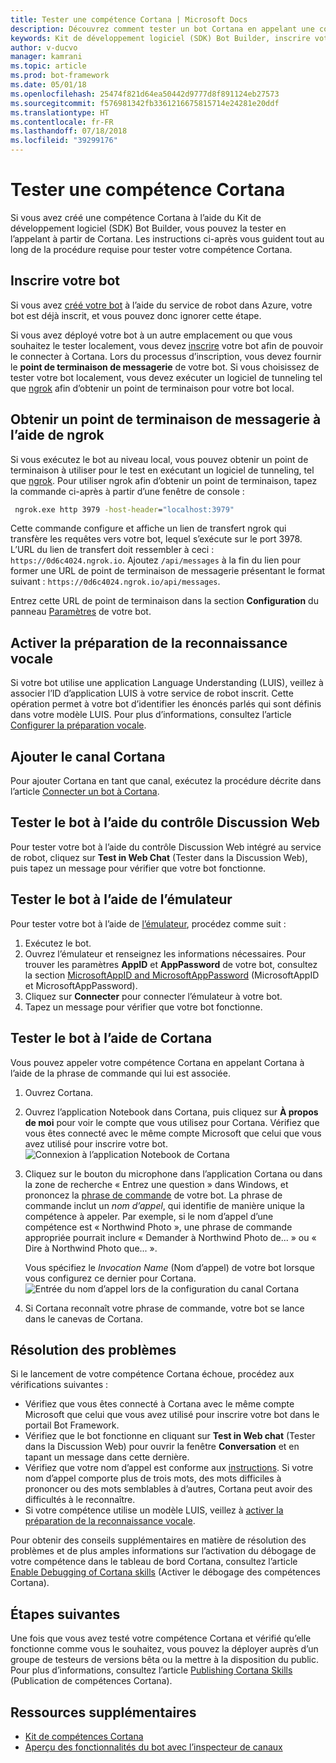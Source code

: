 ```yaml
---
title: Tester une compétence Cortana | Microsoft Docs
description: Découvrez comment tester un bot Cortana en appelant une compétence Cortana.
keywords: Kit de développement logiciel (SDK) Bot Builder, inscrire votre bot, cortana
author: v-ducvo
manager: kamrani
ms.topic: article
ms.prod: bot-framework
ms.date: 05/01/18
ms.openlocfilehash: 25474f821d64ea50442d9777d8f891124eb27573
ms.sourcegitcommit: f576981342fb3361216675815714e24281e20ddf
ms.translationtype: HT
ms.contentlocale: fr-FR
ms.lasthandoff: 07/18/2018
ms.locfileid: "39299176"
---
```

# <a name="test-a-cortana-skill"></a>Tester une compétence Cortana
 
Si vous avez créé une compétence Cortana à l’aide du Kit de développement logiciel (SDK) Bot Builder, vous pouvez la tester en l’appelant à partir de Cortana. Les instructions ci-après vous guident tout au long de la procédure requise pour tester votre compétence Cortana.

## <a name="register-your-bot"></a>Inscrire votre bot
Si vous avez [créé votre bot](~/bot-service-quickstart.md) à l’aide du service de robot dans Azure, votre bot est déjà inscrit, et vous pouvez donc ignorer cette étape.

Si vous avez déployé votre bot à un autre emplacement ou que vous souhaitez le tester localement, vous devez [inscrire](bot-service-quickstart-registration.md) votre bot afin de pouvoir le connecter à Cortana. Lors du processus d’inscription, vous devez fournir le **point de terminaison de messagerie** de votre bot. Si vous choisissez de tester votre bot localement, vous devez exécuter un logiciel de tunneling tel que [ngrok](http://ngrok.com) afin d’obtenir un point de terminaison pour votre bot local.

## <a name="get-messaging-endpoint-using-ngrok"></a>Obtenir un point de terminaison de messagerie à l’aide de ngrok

Si vous exécutez le bot au niveau local, vous pouvez obtenir un point de terminaison à utiliser pour le test en exécutant un logiciel de tunneling, tel que [ngrok](https://ngrok.com). Pour utiliser ngrok afin d’obtenir un point de terminaison, tapez la commande ci-après à partir d’une fenêtre de console : 

```cmd
 ngrok.exe http 3979 -host-header="localhost:3979"
``` 

Cette commande configure et affiche un lien de transfert ngrok qui transfère les requêtes vers votre bot, lequel s’exécute sur le port 3978. L’URL du lien de transfert doit ressembler à ceci : `https://0d6c4024.ngrok.io`.  Ajoutez `/api/messages` à la fin du lien pour former une URL de point de terminaison de messagerie présentant le format suivant : `https://0d6c4024.ngrok.io/api/messages`. 

Entrez cette URL de point de terminaison dans la section **Configuration** du panneau [Paramètres](~/bot-service-manage-settings.md) de votre bot.

## <a name="enable-speech-recognition-priming"></a>Activer la préparation de la reconnaissance vocale
Si votre bot utilise une application Language Understanding (LUIS), veillez à associer l’ID d’application LUIS à votre service de robot inscrit. Cette opération permet à votre bot d’identifier les énoncés parlés qui sont définis dans votre modèle LUIS. Pour plus d’informations, consultez l’article [Configurer la préparation vocale](~/bot-service-manage-speech-priming.md).

## <a name="add-the-cortana-channel"></a>Ajouter le canal Cortana
Pour ajouter Cortana en tant que canal, exécutez la procédure décrite dans l’article [Connecter un bot à Cortana](bot-service-channel-connect-cortana.md).

## <a name="test-using-web-chat-control"></a>Tester le bot à l’aide du contrôle Discussion Web

Pour tester votre bot à l’aide du contrôle Discussion Web intégré au service de robot, cliquez sur **Test in Web Chat** (Tester dans la Discussion Web), puis tapez un message pour vérifier que votre bot fonctionne.

## <a name="test-using-emulator"></a>Tester le bot à l’aide de l’émulateur

Pour tester votre bot à l’aide de [l’émulateur](~/bot-service-debug-emulator.md), procédez comme suit :

1. Exécutez le bot.
2. Ouvrez l’émulateur et renseignez les informations nécessaires. Pour trouver les paramètres **AppID** et **AppPassword** de votre bot, consultez la section [MicrosoftAppID and MicrosoftAppPassword](bot-service-manage-overview.md#microsoftappid-and-microsoftapppassword) (MicrosoftAppID et MicrosoftAppPassword). 
3. Cliquez sur **Connecter** pour connecter l’émulateur à votre bot.
4. Tapez un message pour vérifier que votre bot fonctionne.

## <a name="test-using-cortana"></a>Tester le bot à l’aide de Cortana
Vous pouvez appeler votre compétence Cortana en appelant Cortana à l’aide de la phrase de commande qui lui est associée. 
1. Ouvrez Cortana.
2. Ouvrez l’application Notebook dans Cortana, puis cliquez sur **À propos de moi** pour voir le compte que vous utilisez pour Cortana. Vérifiez que vous êtes connecté avec le même compte Microsoft que celui que vous avez utilisé pour inscrire votre bot. 
   ![Connexion à l’application Notebook de Cortana](~/media/cortana/cortana-notebook.png)
2. Cliquez sur le bouton du microphone dans l’application Cortana ou dans la zone de recherche « Entrez une question » dans Windows, et prononcez la [phrase de commande][InvocationNameGuidelines] de votre bot. La phrase de commande inclut un *nom d’appel*, qui identifie de manière unique la compétence à appeler. Par exemple, si le nom d’appel d’une compétence est « Northwind Photo », une phrase de commande appropriée pourrait inclure « Demander à Northwind Photo de... » ou « Dire à Northwind Photo que... ».

   Vous spécifiez le *Invocation Name* (Nom d’appel) de votre bot lorsque vous configurez ce dernier pour Cortana.
   ![Entrée du nom d’appel lors de la configuration du canal Cortana](~/media/cortana/cortana-invocation-name-callout.png)

3. Si Cortana reconnaît votre phrase de commande, votre bot se lance dans le canevas de Cortana. 

## <a name="troubleshoot"></a>Résolution des problèmes

Si le lancement de votre compétence Cortana échoue, procédez aux vérifications suivantes :
* Vérifiez que vous êtes connecté à Cortana avec le même compte Microsoft que celui que vous avez utilisé pour inscrire votre bot dans le portail Bot Framework.
* Vérifiez que le bot fonctionne en cliquant sur **Test in Web chat** (Tester dans la Discussion Web) pour ouvrir la fenêtre **Conversation** et en tapant un message dans cette dernière.
* Vérifiez que votre nom d’appel est conforme aux [instructions][InvocationNameGuidelines]. Si votre nom d’appel comporte plus de trois mots, des mots difficiles à prononcer ou des mots semblables à d’autres, Cortana peut avoir des difficultés à le reconnaître.
* Si votre compétence utilise un modèle LUIS, veillez à [activer la préparation de la reconnaissance vocale](~/bot-service-manage-speech-priming.md).

Pour obtenir des conseils supplémentaires en matière de résolution des problèmes et de plus amples informations sur l’activation du débogage de votre compétence dans le tableau de bord Cortana, consultez l’article [Enable Debugging of Cortana skills][Cortana-TestBestPractice] (Activer le débogage des compétences Cortana). 


## <a name="next-steps"></a>Étapes suivantes

Une fois que vous avez testé votre compétence Cortana et vérifié qu’elle fonctionne comme vous le souhaitez, vous pouvez la déployer auprès d’un groupe de testeurs de versions bêta ou la mettre à la disposition du public. Pour plus d’informations, consultez l’article [Publishing Cortana Skills][Cortana-Publish] (Publication de compétences Cortana).

## <a name="additional-resources"></a>Ressources supplémentaires
* [Kit de compétences Cortana][CortanaGetStarted]
* [Aperçu des fonctionnalités du bot avec l’inspecteur de canaux](bot-service-channel-inspector.md)

[CortanaGetStarted]: /cortana/getstarted

[BFPortal]: https://dev.botframework.com/
[CortanaDevCenter]: https://developer.microsoft.com/en-us/cortana

[CortanaSpecificEntities]: https://aka.ms/lgvcto
[CortanaAuth]: https://aka.ms/vsdqcj

[InvocationNameGuidelines]: https://aka.ms/cortana-invocation-guidelines 


[Cortana-Debug]: https://aka.ms/cortana-enable-debug
[Cortana-TestBestPractice]: https://aka.ms/cortana-test-best-practice
[Cortana-Publish]: /cortana/skills/publish-skill
